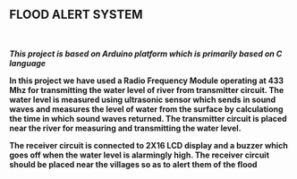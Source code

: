 <h2><b>FLOOD ALERT SYSTEM</i></h2>
<br>
<p><i>This project is based on Arduino platform which is primarily based on C language</i></p>
<p>In this project we have used a Radio Frequency Module operating at 433 Mhz for transmitting the water level of river from transmitter circuit.
The water level is measured using ultrasonic sensor which sends in sound waves and measures the level of water from the surface by calculationg the time
in which sound waves returned. The transmitter circuit is placed near the river for measuring and transmitting the water level.</p>
<p>The receiver circuit is connected to 2X16 LCD display and a buzzer which goes off when the water level is alarmingly high. The receiver circuit should be placed 
near the villages so as to alert them of the flood</p>  
